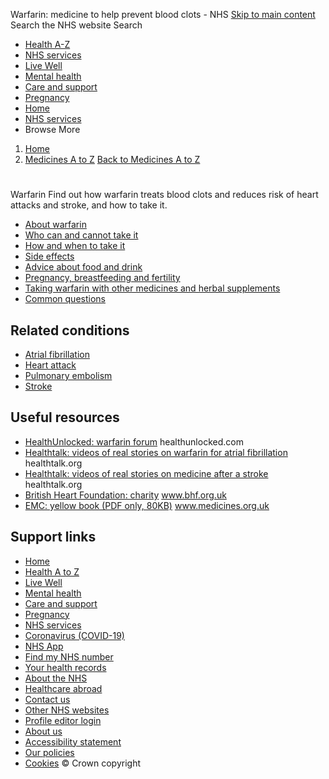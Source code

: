 
Warfarin: medicine to help prevent blood clots - NHS
[Skip to main content](#maincontent)
Search the NHS website
Search
* [Health A-Z](/conditions/)
* [NHS services](/nhs-services/)
* [Live Well](/live-well/)
* [Mental health](/mental-health/)
* [Care and support](/conditions/social-care-and-support-guide/)
* [Pregnancy](/pregnancy/)
* [Home](/)
* [NHS services](/nhs-services/)
* Browse
 More
1. [Home](/)
2. [Medicines A to Z](/medicines/)
[Back to 
 Medicines A to Z](/medicines/) 
# 
 
 Warfarin
 Find out how warfarin treats blood clots and reduces risk of heart attacks and stroke, and how to take it.
 
* [About warfarin](https://www.nhs.uk/medicines/warfarin/about-warfarin/)
* [Who can and cannot take it](https://www.nhs.uk/medicines/warfarin/who-can-and-cannot-take-warfarin/)
* [How and when to take it](https://www.nhs.uk/medicines/warfarin/how-and-when-to-take-warfarin/)
* [Side effects](https://www.nhs.uk/medicines/warfarin/side-effects-of-warfarin/)
* [Advice about food and drink](https://www.nhs.uk/medicines/warfarin/advice-about-food-and-drink/)
* [Pregnancy, breastfeeding and fertility](https://www.nhs.uk/medicines/warfarin/pregnancy-breastfeeding-and-fertility-while-taking-warfarin/)
* [Taking warfarin with other medicines and herbal supplements](https://www.nhs.uk/medicines/warfarin/taking-warfarin-with-other-medicines-and-herbal-supplements/)
* [Common questions](https://www.nhs.uk/medicines/warfarin/common-questions-about-warfarin/)
## Related conditions
* [Atrial fibrillation](https://www.nhs.uk/conditions/atrial-fibrillation/)
* [Heart attack](https://www.nhs.uk/conditions/heart-attack/)
* [Pulmonary embolism](https://www.nhs.uk/conditions/pulmonary-embolism/)
* [Stroke](https://www.nhs.uk/conditions/stroke/)
## Useful resources
* [HealthUnlocked: warfarin forum](https://healthunlocked.com/tag/warfarin) 
healthunlocked.com
* [Healthtalk: videos of real stories on warfarin for atrial fibrillation](https://healthtalk.org/atrial-fibrillation/what-is-it-like-being-on-warfarin-for-atrial-fibrillation) 
healthtalk.org
* [Healthtalk: videos of real stories on medicine after a stroke](https://healthtalk.org/stroke/medication-to-prevent-another-stroke) 
healthtalk.org
* [British Heart Foundation: charity](https://www.bhf.org.uk/informationsupport/heart-matters-magazine/medical/drug-cabinet/warfarin) 
www.bhf.org.uk
* [EMC: yellow book (PDF only, 80KB)](https://www.medicines.org.uk/emc/rmm/1081/Document) 
www.medicines.org.uk
## Support links
* [Home](/)
* [Health A to Z](/conditions/)
* [Live Well](/live-well/)
* [Mental health](/mental-health/)
* [Care and support](/conditions/social-care-and-support-guide/)
* [Pregnancy](/pregnancy/)
* [NHS services](/nhs-services/)
* [Coronavirus (COVID-19)](/conditions/coronavirus-covid-19/)
* [NHS App](/nhs-app/)
* [Find my NHS number](/nhs-services/online-services/find-nhs-number/)
* [Your health records](/using-the-nhs/about-the-nhs/your-health-records/)
* [About the NHS](/using-the-nhs/about-the-nhs/)
* [Healthcare abroad](/using-the-nhs/healthcare-abroad/apply-for-a-free-uk-global-health-insurance-card-ghic/)
* [Contact us](/contact-us/)
* [Other NHS websites](/nhs-sites/)
* [Profile editor login](/our-policies/profile-editor-login/)
* [About us](/about-us/)
* [Accessibility statement](/accessibility-statement/)
* [Our policies](/our-policies/)
* [Cookies](/our-policies/cookies-policy/)
© Crown copyright
